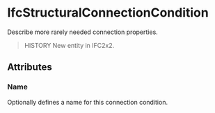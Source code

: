 # IfcStructuralConnectionCondition

Describe more rarely needed connection properties.<!-- end of definition -->

> HISTORY  New entity in IFC2x2.

## Attributes

### Name
Optionally defines a name for this connection condition.
